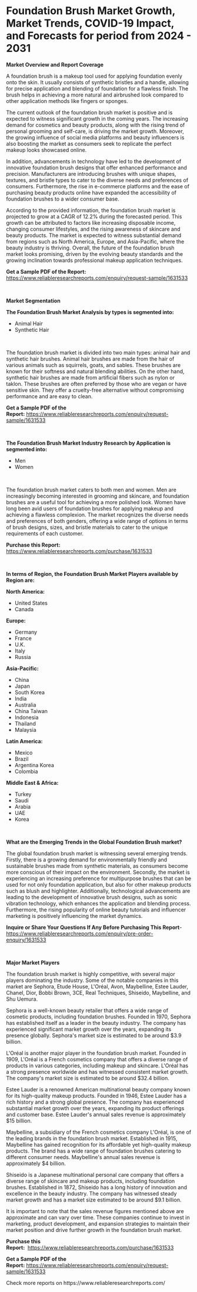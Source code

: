 <p><h1>Foundation Brush Market Growth, Market Trends, COVID-19 Impact, and Forecasts for period from 2024 - 2031</h1></p><p><strong>Market Overview and Report Coverage</strong></p>
<p><p>A foundation brush is a makeup tool used for applying foundation evenly onto the skin. It usually consists of synthetic bristles and a handle, allowing for precise application and blending of foundation for a flawless finish. The brush helps in achieving a more natural and airbrushed look compared to other application methods like fingers or sponges.</p><p>The current outlook of the foundation brush market is positive and is expected to witness significant growth in the coming years. The increasing demand for cosmetics and beauty products, along with the rising trend of personal grooming and self-care, is driving the market growth. Moreover, the growing influence of social media platforms and beauty influencers is also boosting the market as consumers seek to replicate the perfect makeup looks showcased online.</p><p>In addition, advancements in technology have led to the development of innovative foundation brush designs that offer enhanced performance and precision. Manufacturers are introducing brushes with unique shapes, textures, and bristle types to cater to the diverse needs and preferences of consumers. Furthermore, the rise in e-commerce platforms and the ease of purchasing beauty products online have expanded the accessibility of foundation brushes to a wider consumer base.</p><p>According to the provided information, the foundation brush market is projected to grow at a CAGR of 12.2% during the forecasted period. This growth can be attributed to factors like increasing disposable income, changing consumer lifestyles, and the rising awareness of skincare and beauty products. The market is expected to witness substantial demand from regions such as North America, Europe, and Asia-Pacific, where the beauty industry is thriving. Overall, the future of the foundation brush market looks promising, driven by the evolving beauty standards and the growing inclination towards professional makeup application techniques.</p></p>
<p><strong>Get a Sample PDF of the Report:</strong> <a href="https://www.reliableresearchreports.com/enquiry/request-sample/1631533">https://www.reliableresearchreports.com/enquiry/request-sample/1631533</a></p>
<p>&nbsp;</p>
<p><strong>Market Segmentation</strong></p>
<p><strong>The Foundation Brush Market Analysis by types is segmented into:</strong></p>
<p><ul><li>Animal Hair</li><li>Synthetic Hair</li></ul></p>
<p>&nbsp;</p>
<p><p>The foundation brush market is divided into two main types: animal hair and synthetic hair brushes. Animal hair brushes are made from the hair of various animals such as squirrels, goats, and sables. These brushes are known for their softness and natural blending abilities. On the other hand, synthetic hair brushes are made from artificial fibers such as nylon or taklon. These brushes are often preferred by those who are vegan or have sensitive skin. They offer a cruelty-free alternative without compromising performance and are easy to clean.</p></p>
<p><strong>Get a Sample PDF of the Report:</strong>&nbsp;<a href="https://www.reliableresearchreports.com/enquiry/request-sample/1631533">https://www.reliableresearchreports.com/enquiry/request-sample/1631533</a></p>
<p>&nbsp;</p>
<p><strong>The Foundation Brush Market Industry Research by Application is segmented into:</strong></p>
<p><ul><li>Men</li><li>Women</li></ul></p>
<p>&nbsp;</p>
<p><p>The foundation brush market caters to both men and women. Men are increasingly becoming interested in grooming and skincare, and foundation brushes are a useful tool for achieving a more polished look. Women have long been avid users of foundation brushes for applying makeup and achieving a flawless complexion. The market recognizes the diverse needs and preferences of both genders, offering a wide range of options in terms of brush designs, sizes, and bristle materials to cater to the unique requirements of each customer.</p></p>
<p><strong>Purchase this Report:</strong>&nbsp; <a href="https://www.reliableresearchreports.com/purchase/1631533">https://www.reliableresearchreports.com/purchase/1631533</a></p>
<p>&nbsp;</p>
<p><strong>In terms of Region, the Foundation Brush Market Players available by Region are:</strong></p>
<p>
    <p> <strong> North America: </strong>
        <ul>
            <li>United States</li>
            <li>Canada</li>
        </ul>
        </p> 
    <p> <strong> Europe: </strong>
        <ul>
            <li>Germany</li>
            <li>France</li>
            <li>U.K.</li>
            <li>Italy</li>
            <li>Russia</li>
        </ul>
        </p> 
    <p> <strong> Asia-Pacific: </strong>
        <ul>
            <li>China</li>
            <li>Japan</li>
            <li>South Korea</li>
            <li>India</li>
            <li>Australia</li>
            <li>China Taiwan</li>
            <li>Indonesia</li>
            <li>Thailand</li>
            <li>Malaysia</li>
        </ul>
        </p> 
    <p> <strong> Latin America: </strong>
        <ul>
            <li>Mexico</li>
            <li>Brazil</li>
            <li>Argentina Korea</li>
            <li>Colombia</li>
        </ul>
        </p> 
    <p> <strong> Middle East & Africa: </strong>
        <ul>
            <li>Turkey</li>
            <li>Saudi</li>
            <li>Arabia</li>
            <li>UAE</li>
            <li>Korea</li>
        </ul>
    </p>
    </p>
<p>&nbsp;</p>
<p><strong>What are the Emerging Trends in the Global Foundation Brush market?</strong></p>
<p><p>The global foundation brush market is witnessing several emerging trends. Firstly, there is a growing demand for environmentally friendly and sustainable brushes made from synthetic materials, as consumers become more conscious of their impact on the environment. Secondly, the market is experiencing an increasing preference for multipurpose brushes that can be used for not only foundation application, but also for other makeup products such as blush and highlighter. Additionally, technological advancements are leading to the development of innovative brush designs, such as sonic vibration technology, which enhances the application and blending process. Furthermore, the rising popularity of online beauty tutorials and influencer marketing is positively influencing the market dynamics.</p></p>
<p><strong>Inquire or Share Your Questions If Any Before Purchasing This Report</strong>- <a href="https://www.reliableresearchreports.com/enquiry/pre-order-enquiry/1631533">https://www.reliableresearchreports.com/enquiry/pre-order-enquiry/1631533</a></p>
<p>&nbsp;</p>
<p><strong>Major Market Players</strong></p>
<p><p>The foundation brush market is highly competitive, with several major players dominating the industry. Some of the notable companies in this market are Sephora, Etude House, L'Oréal, Avon, Maybelline, Estee Lauder, Chanel, Dior, Bobbi Brown, 3CE, Real Techniques, Shiseido, Maybelline, and Shu Uemura. </p><p>Sephora is a well-known beauty retailer that offers a wide range of cosmetic products, including foundation brushes. Founded in 1970, Sephora has established itself as a leader in the beauty industry. The company has experienced significant market growth over the years, expanding its presence globally. Sephora's market size is estimated to be around $3.9 billion.</p><p>L'Oréal is another major player in the foundation brush market. Founded in 1909, L'Oréal is a French cosmetics company that offers a diverse range of products in various categories, including makeup and skincare. L'Oréal has a strong presence worldwide and has witnessed consistent market growth. The company's market size is estimated to be around $32.4 billion.</p><p>Estee Lauder is a renowned American multinational beauty company known for its high-quality makeup products. Founded in 1946, Estee Lauder has a rich history and a strong global presence. The company has experienced substantial market growth over the years, expanding its product offerings and customer base. Estee Lauder's annual sales revenue is approximately $15 billion.</p><p>Maybelline, a subsidiary of the French cosmetics company L'Oréal, is one of the leading brands in the foundation brush market. Established in 1915, Maybelline has gained recognition for its affordable yet high-quality makeup products. The brand has a wide range of foundation brushes catering to different consumer needs. Maybelline's annual sales revenue is approximately $4 billion.</p><p>Shiseido is a Japanese multinational personal care company that offers a diverse range of skincare and makeup products, including foundation brushes. Established in 1872, Shiseido has a long history of innovation and excellence in the beauty industry. The company has witnessed steady market growth and has a market size estimated to be around $9.1 billion.</p><p>It is important to note that the sales revenue figures mentioned above are approximate and can vary over time. These companies continue to invest in marketing, product development, and expansion strategies to maintain their market position and drive further growth in the foundation brush market.</p></p>
<p><strong>Purchase this Report:</strong>&nbsp;&nbsp;<a href="https://www.reliableresearchreports.com/purchase/1631533">https://www.reliableresearchreports.com/purchase/1631533</a></p>
<p></p>
<p><strong>Get a Sample PDF of the Report:</strong>&nbsp;<a href="https://www.reliableresearchreports.com/enquiry/request-sample/1631533">https://www.reliableresearchreports.com/enquiry/request-sample/1631533</a></p>
<p>Check more reports on https://www.reliableresearchreports.com/</p>